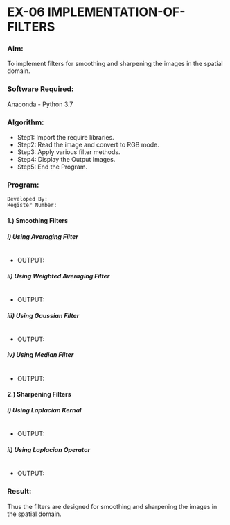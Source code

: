 # EX-06 IMPLEMENTATION-OF-FILTERS
### Aim:
To implement filters for smoothing and sharpening the images in the spatial domain.
### Software Required:
Anaconda - Python 3.7
### Algorithm:
- Step1: Import the require libraries.
- Step2: Read the image and convert to RGB mode.
- Step3: Apply various filter methods.
- Step4: Display the Output Images.
- Step5: End the Program.
### Program:
```
Developed By:
Register Number:
```
#### 1.) Smoothing Filters

##### i) Using Averaging Filter
```Python


```
- OUTPUT:<br>


##### ii) Using Weighted Averaging Filter
```Python


```
- OUTPUT:<br>


##### iii) Using Gaussian Filter
```Python


```
- OUTPUT:<br>


##### iv) Using Median Filter
```Python


```
- OUTPUT:<br>


#### 2.) Sharpening Filters
##### i) Using Laplacian Kernal
```Python


```
- OUTPUT:<br>


##### ii) Using Laplacian Operator
```Python


```
- OUTPUT:<br>


### Result:
Thus the filters are designed for smoothing and sharpening the images in the spatial domain.
